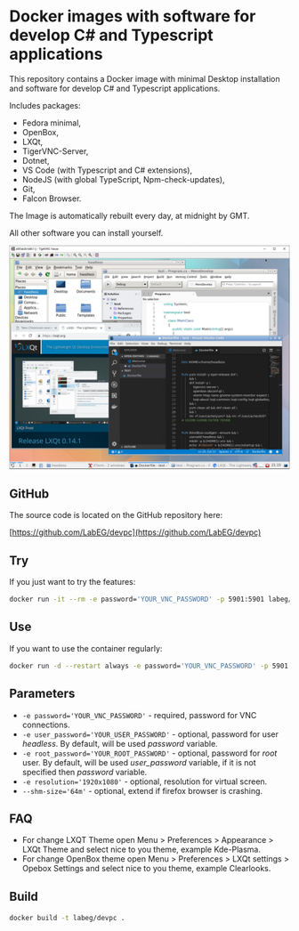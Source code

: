 # Docker images with software for develop C# and Typescript applications

This repository contains a Docker image with minimal Desktop installation and software for develop C# and Typescript applications.

Includes packages:

- Fedora minimal,
- OpenBox,
- LXQt,
- TigerVNC-Server,
- Dotnet,
- VS Code (with Typescript and C# extensions),
- NodeJS (with global TypeScript, Npm-check-updates),
- Git,
- Falcon Browser.

The Image is automatically rebuilt every day, at midnight by GMT.

All other software you can install yourself.

![Docker LXQt Desktop access via TightVNC Client](https://raw.githubusercontent.com/LabEG/devpc/master/.pics/vnc_container_view.png)

## GitHub

The source code is located on the GitHub repository here:

[https://github.com/LabEG/devpc](https://github.com/LabEG/devpc)

## Try

If you just want to try the features:

```sh
docker run -it --rm -e password='YOUR_VNC_PASSWORD' -p 5901:5901 labeg/devpc
```

## Use

If you want to use the container regularly:

```sh
docker run -d --restart always -e password='YOUR_VNC_PASSWORD' -p 5901:5901 labeg/devpc
```

## Parameters

- `-e password='YOUR_VNC_PASSWORD'` - required, password for VNC connections.
- `-e user_password='YOUR_USER_PASSWORD'` - optional, password for user *headless*. By default, will be used *password* variable.
- `-e root_password='YOUR_ROOT_PASSWORD'` - optional, password for *root* user. By default, will be used *user_password* variable, if it is not specified then *password* variable.
- `-e resolution='1920x1080'` - optional, resolution for virtual screen.
- `--shm-size='64m'` - optional, extend if firefox browser is crashing.

## FAQ

- For change LXQT Theme open Menu > Preferences > Appearance > LXQt Theme and select nice to you theme, example Kde-Plasma.
- For change OpenBox theme open Menu > Preferences > LXQt settings > Opebox Settings and select nice to you theme, example Clearlooks.

## Build

```sh
docker build -t labeg/devpc .
```
